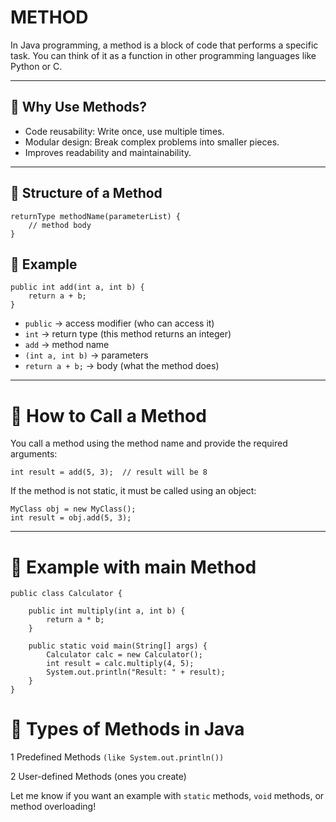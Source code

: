 # **METHOD**

In Java programming, a method is a block of code that performs a specific task. You can think of it as a function in other programming languages like Python or C.

---

## 🔹 Why Use Methods?
- Code reusability: Write once, use multiple times.
- Modular design: Break complex problems into smaller pieces.
- Improves readability and maintainability.

---
## 🔸 Structure of a Method
```
returnType methodName(parameterList) {
    // method body
}
```
## 🔸 Example

```
public int add(int a, int b) {
    return a + b;
}
```

- `public` → access modifier (who can access it)
- `int` → return type (this method returns an integer)
- `add` → method name
- `(int a, int b)` → parameters
- `return a + b;` → body (what the method does)
---
# **🔹 How to Call a Method**
You call a method using the method name and provide the required arguments:
```
int result = add(5, 3);  // result will be 8
```
If the method is not static, it must be called using an object:
```
MyClass obj = new MyClass();
int result = obj.add(5, 3);
```
---

# 🔸 Example with main Method
```
public class Calculator {

    public int multiply(int a, int b) {
        return a * b;
    }

    public static void main(String[] args) {
        Calculator calc = new Calculator();
        int result = calc.multiply(4, 5);
        System.out.println("Result: " + result);
    }
}
```
# 🔹 Types of Methods in Java
1 Predefined Methods `(like System.out.println())`

2 User-defined Methods (ones you create)

Let me know if you want an example with `static` methods, `void` methods, or method overloading!